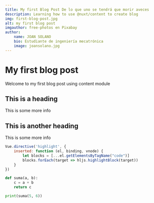 ```yaml
---
title: My first Blog Post De lo que uno se tendrá que morir aveces
description: Learning how to use @nuxt/content to create blog
img: first-blog-post.jpg
alt: my first blog post
imgauthor: free-photos en Pixabay
author:
    name: JOAN SOLANO
    bio: Estudiante de ingeniería mecatrónica
    image: joansolano.jpg
---
```


# My first blog post

Welcome to my first blog post using content module

## This is a heading

This is some more info

## This is another heading

This is some more info

```javascript
Vue.directive('highlight', {
    inserted: function (el, binding, vnode) {
        let blocks = [...el.getElementsByTagName("code")]
        blocks.forEach(target => hljs.highlightBlock(target))
    }
})
```

```python
def suma(a, b):
    c = a + b
    return c

print(suma(5, 6))
```
